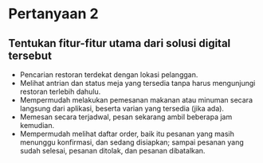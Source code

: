# Pertanyaan 2
## Tentukan fitur-fitur utama dari solusi digital tersebut
- Pencarian restoran terdekat dengan lokasi pelanggan.
- Melihat antrian dan status meja yang tersedia tanpa harus mengunjungi restoran terlebih dahulu.
- Mempermudah melakukan pemesanan makanan atau minuman secara langsung dari aplikasi, beserta varian yang tersedia (jika ada).
- Memesan secara terjadwal, pesan sekarang ambil beberapa jam kemudian.
- Mempermudah melihat daftar order, baik itu pesanan yang masih menunggu konfirmasi, dan sedang disiapkan; sampai pesanan yang sudah selesai, pesanan ditolak, dan pesanan dibatalkan.